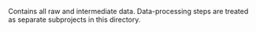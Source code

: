 Contains all raw and intermediate data. 
Data-processing steps are treated as separate subprojects in this directory.